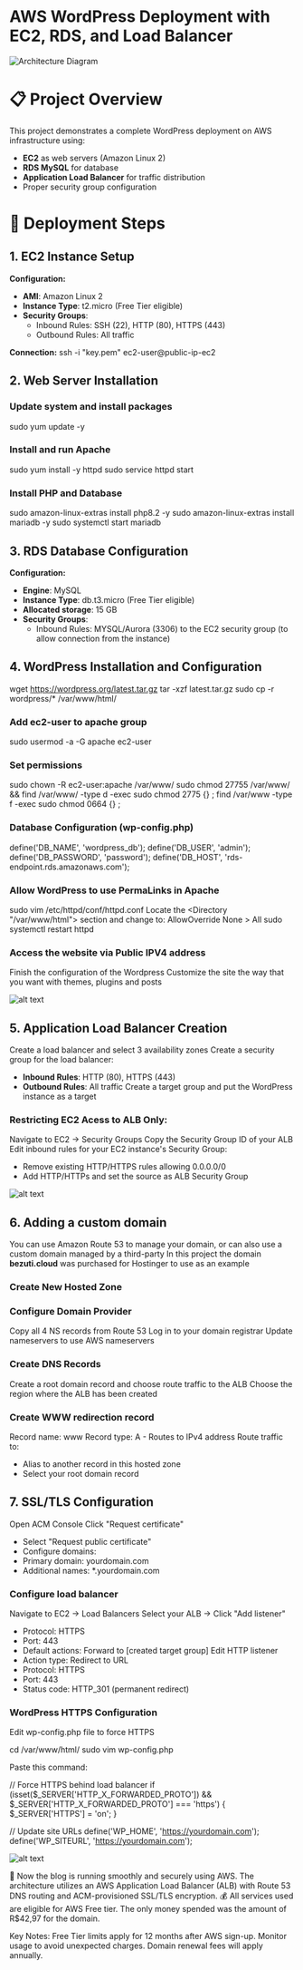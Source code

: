 # AWS WordPress Deployment with EC2, RDS, and Load Balancer

![Architecture Diagram](docs/flowchart.png)


# 📋 Project Overview
This project demonstrates a complete WordPress deployment on AWS infrastructure using:
- **EC2** as web servers (Amazon Linux 2)
- **RDS MySQL** for database
- **Application Load Balancer** for traffic distribution
- Proper security group configuration

# 🚀 Deployment Steps

## 1. EC2 Instance Setup
**Configuration:**
- **AMI**: Amazon Linux 2
- **Instance Type**: t2.micro (Free Tier eligible)
- **Security Groups**:
  - Inbound Rules: SSH (22), HTTP (80), HTTPS (443)
  - Outbound Rules: All traffic

**Connection:**
ssh -i "key.pem" ec2-user@public-ip-ec2



## 2. Web Server Installation
### Update system and install packages
sudo yum update -y

### Install and run Apache
sudo yum install -y httpd
sudo service httpd start

### Install PHP and Database
sudo amazon-linux-extras install php8.2 -y
sudo amazon-linux-extras install mariadb -y
sudo systemctl start mariadb



## 3. RDS Database Configuration
**Configuration:**
- **Engine**: MySQL
- **Instance Type**: db.t3.micro (Free Tier eligible)
- **Allocated storage**: 15 GB
- **Security Groups**: 
   - Inbound Rules: MYSQL/Aurora (3306) to the EC2 security group (to allow connection from the instance)



## 4. WordPress Installation and Configuration
wget https://wordpress.org/latest.tar.gz
tar -xzf latest.tar.gz
sudo cp -r wordpress/* /var/www/html/

### Add ec2-user to apache group
sudo usermod -a -G apache ec2-user

### Set permissions
sudo chown -R ec2-user:apache /var/www/
sudo chmod 27755 /var/www/ && find /var/www/ -type d -exec sudo chmod 2775 {} \;
find /var/www -type f -exec sudo chmod 0664 {} \;

### Database Configuration (wp-config.php)
define('DB_NAME', 'wordpress_db');
define('DB_USER', 'admin');
define('DB_PASSWORD', 'password');
define('DB_HOST', 'rds-endpoint.rds.amazonaws.com');

### Allow WordPress to use PermaLinks in Apache
sudo vim /etc/httpd/conf/httpd.conf
Locate the <Directory "/var/www/html"> section and change to:
    AllowOverride None > All
sudo systemctl restart httpd

### Access the website via Public IPV4 address
Finish the configuration of the Wordpress
Customize the site the way that you want with themes, plugins and posts

![alt text](docs/screenshots/blog.png)

## 5. Application Load Balancer Creation
Create a load balancer and select 3 availability zones
Create a security group for the load balancer:
  - **Inbound Rules**: HTTP (80), HTTPS (443)
  - **Outbound Rules**: All traffic
Create a target group and put the WordPress instance as a target

### Restricting EC2 Acess to ALB Only:
Navigate to EC2 -> Security Groups
Copy the Security Group ID of your ALB
Edit inbound rules for your EC2 instance's Security Group:
  - Remove existing HTTP/HTTPS rules allowing 0.0.0.0/0
  - Add HTTP/HTTPs and set the source as ALB Security Group

![alt text](docs/screenshots/loadbalancer.png)


## 6. Adding a custom domain
You can use Amazon Route 53 to manage your domain, or can also use a custom domain managed by a third-party
In this project the domain **bezuti.cloud** was purchased for Hostinger to use as an example 

### Create New Hosted Zone

### Configure Domain Provider
Copy all 4 NS records from Route 53
Log in to your domain registrar 
Update nameservers to use AWS nameservers

### Create DNS Records
Create a root domain record and choose route traffic to the ALB
Choose the region where the ALB has been created

### Create WWW redirection record
Record name: www
Record type: A - Routes to IPv4 address
Route traffic to:
- Alias to another record in this hosted zone
- Select your root domain record



## 7. SSL/TLS Configuration
Open ACM Console
Click "Request certificate"
  - Select "Request public certificate"
  - Configure domains:
  - Primary domain: yourdomain.com
  - Additional names: *.yourdomain.com 

### Configure load balancer
Navigate to EC2 -> Load Balancers
Select your ALB -> Click "Add listener"
- Protocol: HTTPS
- Port: 443
- Default actions: Forward to [created target group]
Edit HTTP listener
- Action type: Redirect to URL
- Protocol: HTTPS
- Port: 443
- Status code: HTTP_301 (permanent redirect)

### WordPress HTTPS Configuration
Edit wp-config.php file to force HTTPS

cd /var/www/html/
sudo vim wp-config.php

Paste this command:

// Force HTTPS behind load balancer
if (isset($_SERVER['HTTP_X_FORWARDED_PROTO']) && $_SERVER['HTTP_X_FORWARDED_PROTO'] === 'https') {
    $_SERVER['HTTPS'] = 'on';
}

// Update site URLs
define('WP_HOME', 'https://yourdomain.com');
define('WP_SITEURL', 'https://yourdomain.com');


![alt text](docs/screenshots/domain.png)



🚀 Now the blog is running smoothly and securely using AWS. The architecture utilizes an AWS Application Load Balancer (ALB) with Route 53 DNS routing and ACM-provisioned SSL/TLS encryption.
💰 All services used are eligible for AWS Free tier. The only money spended was the amount of R$42,97 for the domain.

Key Notes:
    Free Tier limits apply for 12 months after AWS sign-up.
    Monitor usage to avoid unexpected charges.
    Domain renewal fees will apply annually.
